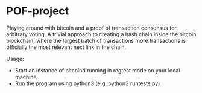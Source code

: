 # POF-project
Playing around with bitcoin and a proof of transaction consensus for arbitrary voting. A trivial approach to creating 
a hash chain inside the bitcoin blockchain, where the largest batch of transactions more transactions is officially 
the most relevant next link in the chain.

Usage:
- Start an instance of bitcoind running in regtest mode on your local machine
- Run the program using python3 (e.g. python3 runtests.py)
